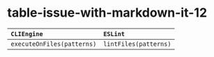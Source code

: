 # table-issue-with-markdown-it-12

| `CLIEngine`                                  | `ESLint`                           |
| :------------------------------------------- | :--------------------------------- |
| `executeOnFiles(patterns)`                   | `lintFiles(patterns)`              |

<!-- markdownlint-disable-file MD013 -->
